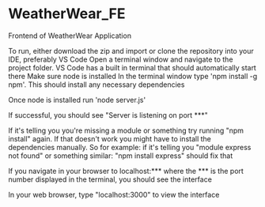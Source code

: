 # WeatherWear_FE
Frontend of WeatherWear Application


To run, either download the zip and import or clone the repository into your IDE, preferably VS Code
Open a terminal window and navigate to the project folder. VS Code has a built in terminal that should automatically start there
Make sure node is installed
In the terminal window type 'npm install -g npm'. This should install any necessary dependencies

Once node is installed run 'node server.js' 

If successful, you should see "Server is listening on port ***"

If it's telling you you're missing a module or something try running "npm install" again. If that doesn't work you might have
to install the dependencies manually. So for example: if it's telling you "module express not found" or something similar:
"npm install express" should fix that

If you navigate in your browser to localhost:*** where the *** is the port number displayed in the terminal, you should see the interface

In your web browser, type "localhost:3000" to view the interface

